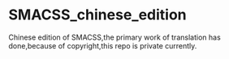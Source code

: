 SMACSS_chinese_edition
======================

Chinese edition of SMACSS,the primary work of translation has done,because of copyright,this repo is private currently.
